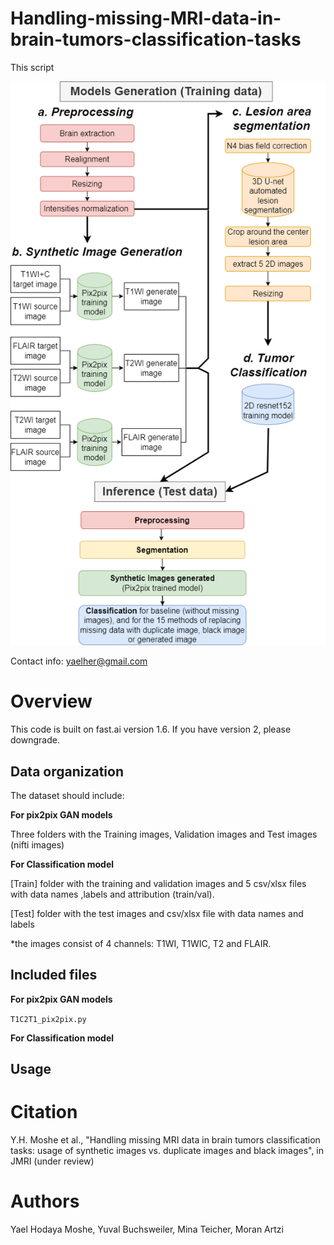 # Handling-missing-MRI-data-in-brain-tumors-classification-tasks

This script

![Model](Figure.png)

Contact info: yaelher@gmail.com
# Overview
This code is built on fast.ai version 1.6. If you have version 2, please downgrade.

## Data organization
The dataset should include:

**For pix2pix GAN models**

Three folders with the Training images, Validation images and Test images (nifti images) 

**For Classification model**

[Train] folder with the training and validation images and 5 csv/xlsx files with data names ,labels and attribution (train/val).
 
[Test] folder with the test images and csv/xlsx file with data names and labels 

*the images consist of 4 channels: T1WI, T1WIC, T2 and FLAIR.

## Included files

**For pix2pix GAN models**

<code>T1C2T1_pix2pix.py</code>

**For Classification model**

## Usage

# Citation
Y.H. Moshe et al., "Handling missing MRI data in brain tumors classification tasks: usage of synthetic images vs. duplicate images and black images", in JMRI (under review) 


# Authors
Yael Hodaya Moshe, Yuval Buchsweiler, Mina Teicher, Moran Artzi

